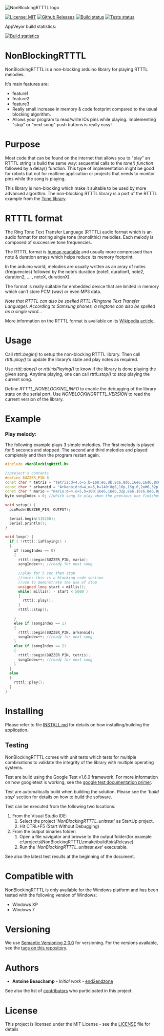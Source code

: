 ![NonBlockingRTTTL logo](https://raw.githubusercontent.com/end2endzone/NonBlockingRTTTL/master/docs/NonBlickingRtttl-splashscreen.png)

[![License: MIT](https://img.shields.io/badge/License-MIT-yellow.svg)](https://opensource.org/licenses/MIT)
[![Github Releases](https://img.shields.io/github/release/end2endzone/NonBlockingRTTTL.svg)](https://github.com/end2endzone/NonBlockingRTTTL/releases)
[![Build status](https://ci.appveyor.com/api/projects/status/wrsctc8vu3f3lq5o/branch/master?svg=true)](https://ci.appveyor.com/project/end2endzone/NonBlockingRTTTL/branch/master)
[![Tests status](https://img.shields.io/appveyor/tests/end2endzone/NonBlockingRTTTL/master.svg)](https://ci.appveyor.com/project/end2endzone/NonBlockingRTTTL/branch/master/tests)

AppVeyor build statistics:

[![Build statistics](https://buildstats.info/appveyor/chart/end2endzone/NonBlockingRTTTL)](https://ci.appveyor.com/project/end2endzone/NonBlockingRTTTL/branch/master)


# NonBlockingRTTTL

NonBlockingRTTTL is a non-blocking arduino library for playing RTTTL melodies.

It's main features are:

*  feature1
*  feature2
*  feature3
*  Really small increase in memory & code footprint compared to the usual blocking algorithm.
*  Allows your program to read/write IOs pins while playing. Implementing "stop" or "next song" push buttons is really easy!

# Purpose

Most code that can be found on the internet that allows you to "play" an RTTTL string is build the same way: sequential calls to the *tone() function* followed by a delay() function. This type of implementation might be good for robots but not for realtime application or projects that needs to monitor pins while the song is playing.

This library is non-blocking which make it suitable to be used by more advanced algorithm. The non-blocking RTTTL library is a port of the RTTTL example from the [Tone library](http://storage.googleapis.com/google-code-archive-downloads/v2/code.google.com/rogue-code/Arduino-Library-Tone.zip).

# RTTTL format

The Ring Tone Text Transfer Language (RTTTL) audio format which is an audio format for storing single tone (monolithic)  melodies. Each melody is composed of successive tone frequencies.

The RTTTL format is [human readable](http://stackoverflow.com/questions/568671/why-should-i-use-a-human-readable-file-format) and usually more compressed than note & duration arrays which helps reduce its memory footprint.

In the arduino world, melodies are usually written as an array of notes (frequencies) followed by the note’s duration (note1, duration1, note2, duration2, … ,  noteX, durationX).

The format is really suitable for embedded device that are limited in memory which can’t store PCM (wav) or even MP3 data.

*Note that RTTTL can also be spelled RTTL (Ringtone Text Transfer Language). According to Samsung phones, a ringtone can also be spelled as a single word...*

More information on the RTTTL format is available on its [Wikipedia acticle](https://en.wikipedia.org/wiki/Ring_Tone_Transfer_Language).

# Usage

Call *rtttl::begin()* to setup the non-blocking RTTTL library. Then call *rtttl::play()* to update the library’s state and play notes as required.

Use *rtttl::done()* or *rtttl::isPlaying()* to know if the library is done playing the given song. Anytime playing, one can call *rtttl::stop()* to stop playing the current song.

Define *RTTTL_NONBLOCKING_INFO* to enable the debugging of the library state on the serial port. Use *NONBLOCKINGRTTTL_VERSION* to read the current version of the library.


# Example

### Play melody:
The following example plays 3 simple melodies. The first melody is played for 5 seconds and stopped. The second and third melodies and played completely and then the program restart again.

```cpp
#include <NonBlockingRtttl.h>
 
//project's contants
#define BUZZER_PIN 8
const char * tetris = "tetris:d=4,o=5,b=160:e6,8b,8c6,8d6,16e6,16d6,8c6,8b,a,8a,8c6,e6,8d6,8c6,b,8b,8c6,d6,e6,c6,a,2a,8p,d6,8f6,a6,8g6,8f6,e6,8e6,8c6,e6,8d6,8c6,b,8b,8c6,d6,e6,c6,a,a";
const char * arkanoid = "Arkanoid:d=4,o=5,b=140:8g6,16p,16g.6,2a#6,32p,8a6,8g6,8f6,8a6,2g6";
const char * mario = "mario:d=4,o=5,b=100:16e6,16e6,32p,8e6,16c6,8e6,8g6,8p,8g,8p,8c6,16p,8g,16p,8e,16p,8a,8b,16a#,8a,16g.,16e6,16g6,8a6,16f6,8g6,8e6,16c6,16d6,8b,16p,8c6,16p,8g,16p,8e,16p,8a,8b,16a#,8a,16g.,16e6,16g6,8a6,16f6,8g6,8e6,16c6,16d6,8b,8p,16g6,16f#6,16f6,16d#6,16p,16e6,16p,16g#,16a,16c6,16p,16a,16c6,16d6,8p,16g6,16f#6,16f6,16d#6,16p,16e6,16p,16c7,16p,16c7,16c7,p,16g6,16f#6,16f6,16d#6,16p,16e6,16p,16g#,16a,16c6,16p,16a,16c6,16d6,8p,16d#6,8p,16d6,8p,16c6";
byte songIndex = 0; //which song to play when the previous one finishes
 
void setup() {
  pinMode(BUZZER_PIN, OUTPUT);
 
  Serial.begin(115200);
  Serial.println();
}
 
void loop() {
  if ( !rtttl::isPlaying() )
  {
    if (songIndex == 0)
    {
      rtttl::begin(BUZZER_PIN, mario);
      songIndex++; //ready for next song
 
      //play for 5 sec then stop.
      //note: this is a blocking code section
      //use to demonstrate the use of stop
      unsigned long start = millis();
      while( millis() - start < 5000 ) 
      {
        rtttl::play();
      }
      rtttl::stop();
      
    }
    else if (songIndex == 1)
    {
      rtttl::begin(BUZZER_PIN, arkanoid);
      songIndex++; //ready for next song
    }
    else if (songIndex == 2)
    {
      rtttl::begin(BUZZER_PIN, tetris);
      songIndex++; //ready for next song
    }
  }
  else
  {
    rtttl::play();
  }
}
```

# Installing

Please refer to file [INSTALL.md](INSTALL.md) for details on how installing/building the application.

## Testing
NonBlockingRTTTL comes with unit tests which tests for multiple combinations to validate the integrity of the library with multiple operating systems.

Test are build using the Google Test v1.6.0 framework. For more information on how googletest is working, see the [google test documentation primer](https://github.com/google/googletest/blob/release-1.8.0/googletest/docs/V1_6_Primer.md).  

Test are automatically build when building the solution. Please see the '*build step*' section for details on how to build the software.

Test can be executed from the following two locations:

1) From the Visual Studio IDE:
   1) Select the project '*NonBlockingRTTTL_unittest*' as StartUp project.
   2) Hit CTRL+F5 (Start Without Debugging)
2) From the output binaries folder:
   1) Open a file navigator and browse to the output folder(for example c:\projects\NonBlockingRTTTL\cmake\build\bin\Release)
   2) Run the '*NonBlockingRTTTL_unittest.exe*' executable.

See also the latest test results at the beginning of the document.

# Compatible with

NonBlockingRTTTL is only available for the Windows platform and has been tested with the following version of Windows:

*   Windows XP
*   Windows 7

# Versioning

We use [Semantic Versioning 2.0.0](http://semver.org/) for versioning. For the versions available, see the [tags on this repository](https://github.com/end2endzone/NonBlockingRTTTL/tags).

# Authors

* **Antoine Beauchamp** - *Initial work* - [end2endzone](https://github.com/end2endzone)

See also the list of [contributors](https://github.com/end2endzone/NonBlockingRTTTL/blob/master/AUTHORS) who participated in this project.

# License

This project is licensed under the MIT License - see the [LICENSE](LICENSE) file for details


